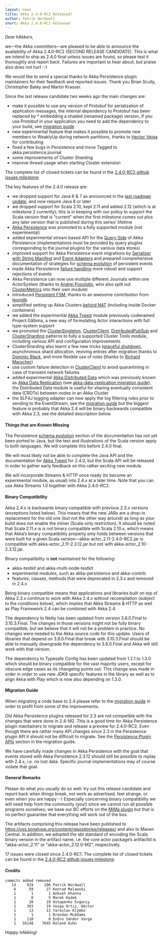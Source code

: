 ```yaml
---
layout: news
title: Akka 2.4.0-RC2 Released!
author: Patrik Nordwall
short: Akka 2.4.0-RC2 Released
---
```


*Dear hAkkers,*

we—the Akka committers—are pleased to be able to announce the availability of Akka 2.4.0-RC2 (SECOND RELEASE CANDIDATE). This is what we intend to ship as 2.4.0 final unless issues are found, so please test it thoroughly and report back. Failures are important to hear about, but praise also does not hurt :-)

We would like to send a special thanks to Akka Persistence plugin maintainers for their feedback and reported issues. Thank you Brian Scully, Christopher Batey and Martin Krasser.

Since the last release candidate two weeks ago the main changes are:

* make it possible to use any version of Protobuf for serialization of application messages, the internal dependency to Protobuf has been replaced by * embedding a shaded (renamed package) version, if you use Protobuf in your application you need to add the dependency to your build, see [migration guide](http://doc.akka.io/docs/akka/2.4.0-RC2/project/migration-guide-2.3.x-2.4.x.html#Protobuf_Dependency)
* new experimental feature that makes it possible to promote new members to WeaklyUp during network partitions, thanks to [Hector Veiga](https://github.com/hveiga) for contributing
* fixed a few bugs in Persistence and move Tagged to akka.persistence.journal
* some improvements of Cluster Sharding
* improve thread usage when starting Cluster extension

The complete list of closed tickets can be found in the [2.4.0-RC2 github issues milestone](https://github.com/akka/akka/issues?q=milestone%3A2.4.0-RC2).

The key features of the 2.4.0 release are:

* we dropped support for Java 6 & 7 as announced in the [last roadmap update](http://www.typesafe.com/blog/akka-roadmap-update-dec-2014), and now require Java 8 or later
* we dropped support for Scala 2.10, kept 2.11 and added 2.12 (which is at milestone 2 currently); this is in keeping with our policy to support the Scala version that is “current” when the first milestone comes out plus any later version that is published during this series’ lifetime
* [Akka Persistence](http://doc.akka.io/docs/akka/2.4.0-RC2/scala/persistence.html) was promoted to a fully supported module (not experimental)
* added experimental stream based API for the [Query Side](http://doc.akka.io/docs/akka/2.4.0-RC2/scala/persistence-query.html) of Akka Persistence (implementations must be provided by query plugins corresponding to the journal plugins for the various data stores)
* improved support for Akka Persistence event migrations by [Serializer with String Manifest](http://doc.akka.io/docs/akka/2.4.0-RC2/scala/serialization.html#Serializer_with_String_Manifest) and [Event Adapters](http://doc.akka.io/docs/akka/2.4.0-RC2/scala/persistence.html#Event_Adapters) and prepared comprehensive documentation of strategies for [schema evolution](http://doc.akka.io/docs/akka/2.4.0-RC2/scala/persistence-schema-evolution.html) of persistent events
* made Akka Persistence [failure handling](http://doc.akka.io/docs/akka/2.4.0-RC2/scala/persistence.html#Failures) more robust and support rejections of events
* Akka Persistence can now use multiple different Journals within one ActorSystem (thanks to [Andrei Pozolotin](https://github.com/Andrei-Pozolotin), who also split out [ClusterMetrics](http://doc.akka.io/docs/akka/2.4.0-RC2/scala/cluster-metrics.html) into their own module)
* introduced [Persistent FSM](http://doc.akka.io/docs/akka/2.4.0-RC2/scala/persistence.html#Persistent_FSM), thanks to an awesome contribution from [leonidb](https://github.com/leonidb) 
* simplified setting up Akka Clusters [behind NAT](http://doc.akka.io/docs/akka/2.4.0-RC2/additional/faq.html#Why_are_replies_not_received_from_a_remote_actor_) (including inside Docker containers)
* we added the experimental [Akka Typed](http://doc.akka.io/docs/akka/2.4.0-RC2/scala/typed.html) module previously codenamed Project Gålbma, a new way of formulating Actor interactions with full type-system support
* we promoted the [ClusterSingleton](http://doc.akka.io/docs/akka/2.4.0-RC2/scala/cluster-singleton.html), [ClusterClient](http://doc.akka.io/docs/akka/2.4.0-RC2/scala/cluster-client.html), [DistributedPubSub](http://doc.akka.io/docs/akka/2.4.0-RC2/scala/distributed-pub-sub.html) and [ClusterSharding](http://doc.akka.io/docs/akka/2.4.0-RC2/scala/cluster-sharding.html) patterns to fully a supported Cluster Tools module, including various API and configuration improvements
* ClusterSharding also learnt a few new tricks ([graceful shutdown](http://doc.akka.io/docs/akka/2.4.0-RC2/scala/cluster-sharding.html#Graceful_Shutdown), asynchronous shard allocation, reviving entries after migration thanks to [Dominic Black](https://github.com/DomBlack), and more flexible use of roles [thanks to [Richard Marscher](https://github.com/rmarsch))
* use custom failure detection in [ClusterClient](http://doc.akka.io/docs/akka/2.4.0-RC2/scala/cluster-client.html) to avoid quarantining in case of transient network failures
* added experimental [Akka Distributed Data](http://doc.akka.io/docs/akka/2.4.0-RC2/scala/distributed-data.html) which was previously known as [Akka Data Replication](https://github.com/patriknw/akka-data-replication) (see [akka-data-replication migration guide](https://github.com/patriknw/akka-data-replication)), the Distributed Data module is useful for sharing eventually consistent data (CRDTs) between nodes in an Akka Cluster
* the SLF4J logging adapter can now apply the log filtering rules prior to sending to the EventStream, see the [migration guide](http://doc.akka.io/docs/akka/2.4.0-RC2/project/migration-guide-2.3.x-2.4.x.html#Slf4j_logging_filter)
but the biggest feature is probably that Akka 2.4 will be binary backwards compatible with Akka 2.3, see the detailed description below.



#### Things that are Known Missing ####

The Persistence [schema evolution](http://doc.akka.io/docs/akka/2.4.0.RC1/scala/persistence-schema-evolution.html) section of the documentation has not yet been ported to Java, but the text and illustrations of the Scala version apply to both languages. We will complete this before 2.4.0 final.

We will most likely not be able to complete the Java API and the documentation for [Akka Typed](http://doc.akka.io/docs/akka/2.4.0-RC2/scala/typed.html) for 2.4.0, but the Scala API will be released in order to gather early feedback on this rather exciting new module.

We will incorporate Streams & HTTP once ready (to become an experimental module, as usual) into 2.4.x at a later time. Note that you can use Akka Streams 1.0 together with Akka 2.4.0-RC2.

#### Binary Compatibility ####

Akka 2.4.x is backwards binary compatible with previous 2.3.x versions (exceptions listed below). This means that the new JARs are a drop-in replacement for the old one (but not the other way around) as long as your build does not enable the inliner (Scala-only restriction). It should be noted that Scala 2.11.x is is not binary compatible with Scala 2.10.x, which means that Akka’s binary compatibility property only holds between versions that were built for a given Scala version—akka-actor_2.11-2.4.0-RC2.jar is compatible with akka-actor_2.11-2.3.12.jar but not with akka-actor_2.10-2.3.12.jar.

Binary compatibility is **not** maintained for the following:

* akka-testkit and akka-multi-node-testkit
* experimental modules, such as akka-persistence and akka-contrib
* features, classes, methods that were deprecated in 2.3.x and removed in 2.4.x

Being binary compatible means that applications and libraries built on top of Akka 2.3.x continue to work with Akka 2.4.x without recompilation (subject to the conditions below), which implies that Akka Streams & HTTP as well as Play Framework 2.4 can be combined with Akka 2.4.

The dependency to Netty has been updated from version 3.8.0.Final to 3.10.3.Final. The changes in those versions might not be fully binary compatible, but we believe that it will not be a problem in practice. No changes were needed to the Akka source code for this update. Users of libraries that depend on 3.8.0.Final that break with 3.10.3.Final should be able to manually downgrade the dependency to 3.8.0.Final and Akka will still work with that version.

The dependency to Typesafe Config has been updated from 1.2.1 to 1.3.0 which should be binary compatible for the vast majority users, except for obscure edge cases as its changelog points out. This change was made in order in order to use new JDK8 specific features in the library as well as to align Akka with Play which is now also depending on 1.3.0.

#### Migration Guide ####

When migrating a code base to 2.4 please refer to the [migration guide](http://doc.akka.io/docs/akka/2.4.0-RC2/project/migration-guide-2.3.x-2.4.x.html) in order to profit from some of the improvements.

Old Akka Persistence plugins released for 2.3 are not compatible with the changes that were done in 2.4-M2. This is a good time for Akka Persistence plugin maintainers to migrate and release a preview for 2.4.0-RC2. Even though there are rather many API changes since 2.3 in the Persistence plugin API it should not be difficult to migrate. See the [Persistence Plugin APIs](http://doc.akka.io/docs/akka/2.4.0-RC2/project/migration-guide-2.3.x-2.4.x.html#Persistence_Plugin_APIs) section in the migration guide.

We have carefully made changes in Akka Persistence with the goal that events stored with Akka Persistence 2.3.12 should still be possible to replay with 2.4.x, i.e. no lost data. Specific journal implementations may of course violate that goal.

#### General Remarks ####

Please do what you usually do so well: try out this release candidate and report back when things break, not work as advertised, feel strange, or even when you are happy :-) Especially concerning binary compatibility we will need help from the community (you!) since we cannot run all possible programs ourselves; we base our BC efforts on the [MiMa plugin](https://github.com/typesafehub/migration-manager) but that is no perfect guarantee that everything will work out of the box.

The artifacts comprising this release have been published to https://oss.sonatype.org/content/repositories/releases/ and also to Maven Central. In addition, we adopted the sbt standard of encoding the Scala binary version in the artifact name, i.e. the core actor package’s artifactId is “akka-actor_2.11” or “akka-actor_2.12.0-M2”, respectively.

17 issues were closed since 2.4.0-RC1. The complete list of closed tickets can be found in the [2.4.0-RC2 github issues milestone](https://github.com/akka/akka/issues?q=milestone%3A2.4.0-RC2).

#### Credits ####

    commits added removed
       14     919     296 Patrik Nordwall
        6      59      27 Konrad Malawski
        1       1       1 Ankush Khanna
        1       0       5 Marek Kadek
        1      20      19 Ostapenko Evgeniy
        1     303      19 Veiga Ortiz, Héctor
        1      13      13 Yaroslav Klymko
        1       1       1 Brendan McAdams
        1     110       0 Endre Sándor Varga
        1   56148    7695 Roland Kuhn

*Happy hAkking!*
